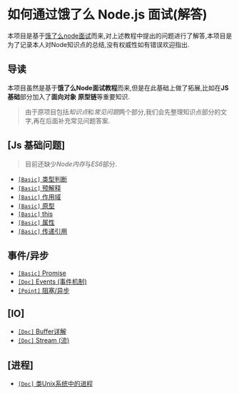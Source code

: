 # 如何通过饿了么 Node.js 面试(解答)

本项目是基于[饿了么node面试](https://github.com/ElemeFE/node-interview)而来,对上述教程中提出的问题进行了解答,本项目是为了记录本人对Node知识点的总结,没有权威性如有错误欢迎指出.    

## 导读

本项目虽然是基于**饿了么Node面试教程**而来,但是在此基础上做了拓展,比如在**JS基础**部分加入了**面向对象** **原型链**等重要知识.  

> 由于原项目包括*知识点*和*常见问题*两个部分,我们会先整理知识点部分的文字,再在后面补充常见问题答案.

## [Js 基础问题]

> 目前还缺少*Node内存*与*ES6*部分.

* [`[Basic]` 类型判断](/JavaScript基础/JavaScript基本类型.md)
* [`[Basic]` 预解释](/JavaScript基础/javascript“预解释”.md)
* [`[Basic]` 作用域](/JavaScript基础/javascript“作用域与闭包“.md)
* [`[Basic]` 原型](/JavaScript基础/javascript原型.md)
* [`[Basic]` this](/JavaScript基础/javascript中的this.md)
* [`[Basic]` 属性](/JavaScript基础/javascript属性.md)
* [`[Basic]` 传递引用](/JavaScript基础/javascript按什么传递.md)    



## 事件/异步

* [`[Basic]` Promise](https://github.com/xieranmaya/blog/issues/3)
* [`[Doc]` Events (事件机制)](/异步/Event.md) 
* [`[Point]` 阻塞/异步](/异步/异步机制.md)


## [IO]

* [`[Doc]` Buffer详解](/IO/Buffer.md)
* [`[Doc]` Stream (流)](/IO/stream.md)


## [进程]

* [`[Doc]` 类Unix系统中的进程](/Process/Unix-Process.md)